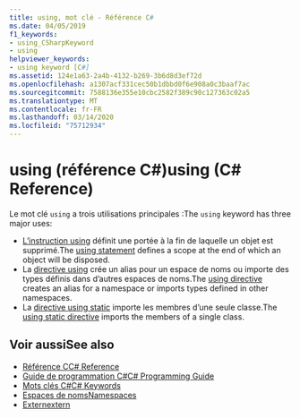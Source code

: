 ```yaml
---
title: using, mot clé - Référence C#
ms.date: 04/05/2019
f1_keywords:
- using_CSharpKeyword
- using
helpviewer_keywords:
- using keyword [C#]
ms.assetid: 124e1a63-2a4b-4132-b269-3b6d8d3ef72d
ms.openlocfilehash: a1307acf331cec50b1dbbd0f6e908a0c3baaf7ac
ms.sourcegitcommit: 7588136e355e10cbc2582f389c90c127363c02a5
ms.translationtype: MT
ms.contentlocale: fr-FR
ms.lasthandoff: 03/14/2020
ms.locfileid: "75712934"
---
```

# <a name="using-c-reference"></a><span data-ttu-id="09a99-102">using (référence C#)</span><span class="sxs-lookup"><span data-stu-id="09a99-102">using (C# Reference)</span></span>

<span data-ttu-id="09a99-103">Le mot clé `using` a trois utilisations principales :</span><span class="sxs-lookup"><span data-stu-id="09a99-103">The `using` keyword has three major uses:</span></span>

- <span data-ttu-id="09a99-104">[L’instruction using](using-statement.md) définit une portée à la fin de laquelle un objet est supprimé.</span><span class="sxs-lookup"><span data-stu-id="09a99-104">The [using statement](using-statement.md) defines a scope at the end of which an object will be disposed.</span></span>
- <span data-ttu-id="09a99-105">La [directive using](using-directive.md) crée un alias pour un espace de noms ou importe des types définis dans d’autres espaces de noms.</span><span class="sxs-lookup"><span data-stu-id="09a99-105">The [using directive](using-directive.md) creates an alias for a namespace or imports types defined in other namespaces.</span></span>
- <span data-ttu-id="09a99-106">La [directive using static](using-static.md) importe les membres d’une seule classe.</span><span class="sxs-lookup"><span data-stu-id="09a99-106">The [using static directive](using-static.md) imports the members of a single class.</span></span>

## <a name="see-also"></a><span data-ttu-id="09a99-107">Voir aussi</span><span class="sxs-lookup"><span data-stu-id="09a99-107">See also</span></span>

- [<span data-ttu-id="09a99-108">Référence C</span><span class="sxs-lookup"><span data-stu-id="09a99-108">C# Reference</span></span>](../index.md)
- [<span data-ttu-id="09a99-109">Guide de programmation C#</span><span class="sxs-lookup"><span data-stu-id="09a99-109">C# Programming Guide</span></span>](../../programming-guide/index.md)
- [<span data-ttu-id="09a99-110">Mots clés C#</span><span class="sxs-lookup"><span data-stu-id="09a99-110">C# Keywords</span></span>](index.md)
- [<span data-ttu-id="09a99-111">Espaces de noms</span><span class="sxs-lookup"><span data-stu-id="09a99-111">Namespaces</span></span>](../../programming-guide/namespaces/index.md)
- [<span data-ttu-id="09a99-112">Extern</span><span class="sxs-lookup"><span data-stu-id="09a99-112">extern</span></span>](extern.md)
